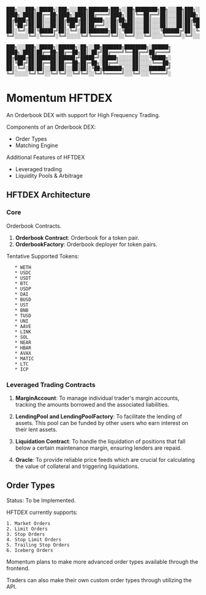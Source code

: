 ```
███╗░░░███╗░█████╗░███╗░░░███╗███████╗███╗░░██╗████████╗██╗░░░██╗███╗░░░███╗
████╗░████║██╔══██╗████╗░████║██╔════╝████╗░██║╚══██╔══╝██║░░░██║████╗░████║
██╔████╔██║██║░░██║██╔████╔██║█████╗░░██╔██╗██║░░░██║░░░██║░░░██║██╔████╔██║
██║╚██╔╝██║██║░░██║██║╚██╔╝██║██╔══╝░░██║╚████║░░░██║░░░██║░░░██║██║╚██╔╝██║
██║░╚═╝░██║╚█████╔╝██║░╚═╝░██║███████╗██║░╚███║░░░██║░░░╚██████╔╝██║░╚═╝░██║
╚═╝░░░░░╚═╝░╚════╝░╚═╝░░░░░╚═╝╚══════╝╚═╝░░╚══╝░░░╚═╝░░░░╚═════╝░╚═╝░░░░░╚═╝

███╗░░░███╗░█████╗░██████╗░██╗░░██╗███████╗████████╗░██████╗
████╗░████║██╔══██╗██╔══██╗██║░██╔╝██╔════╝╚══██╔══╝██╔════╝
██╔████╔██║███████║██████╔╝█████═╝░█████╗░░░░░██║░░░╚█████╗░
██║╚██╔╝██║██╔══██║██╔══██╗██╔═██╗░██╔══╝░░░░░██║░░░░╚═══██╗
██║░╚═╝░██║██║░░██║██║░░██║██║░╚██╗███████╗░░░██║░░░██████╔╝
╚═╝░░░░░╚═╝╚═╝░░╚═╝╚═╝░░╚═╝╚═╝░░╚═╝╚══════╝░░░╚═╝░░░╚═════╝░
```

# Momentum HFTDEX

An Orderbook DEX with support for High Frequency Trading.

Components of an Orderbook DEX:

* Order Types
* Matching Engine

Additional Features of HFTDEX

* Leveraged trading
* Liquidity Pools & Arbitrage

## HFTDEX Architecture

### Core

Orderbook Contracts.

1. **Orderbook Contract**: Orderbook for a token pair.
2. **OrderbookFactory**: Orderbook deployer for token pairs.

Tentative Supported Tokens:
```
   * WETH
   * USDC
   * USDT
   * BTC
   * USDP
   * DAI
   * BUSD
   * UST
   * BNB
   * TUSD
   * UNI
   * AAVE
   * LINK
   * SOL
   * NEAR
   * HBAR
   * AVAX
   * MATIC
   * LTC
   * ICP
```
### Leveraged Trading Contracts

1. **MarginAccount**: To manage individual trader's margin accounts, tracking the amounts borrowed and the associated liabilities.

2. **LendingPool and LendingPoolFactory**: To facilitate the lending of assets. This pool can be funded by other users who earn interest on their lent assets.

3. **Liquidation Contract**: To handle the liquidation of positions that fall below a certain maintenance margin, ensuring lenders are repaid.

4. **Oracle**: To provide reliable price feeds which are crucial for calculating the value of collateral and triggering liquidations.

## Order Types

Status: To be Implemented.

HFTDEX currently supports:
```
1. Market Orders
2. Limit Orders
3. Stop Orders
4. Stop Limit Orders
5. Trailing Stop Orders
6. Iceberg Orders
```
Momentum plans to make more advanced order types available through the frontend. 

Traders can also make their own custom order types through utilizing the API.  



